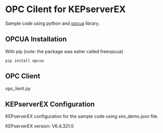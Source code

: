 # OPC Cilent for KEPserverEX  
Sample code using python and [opcua](https://github.com/FreeOpcUa/python-opcua) library.

## OPCUA Installation

With pip (note: the package was ealier called freeopcua)

    pip install opcua

## OPC Client

opc_lient.py

## KEPserverEX Configuration

KEPserverEX configuration for the sample code using sim_demo.json file.

KEPserverEX version: V6.4.321.0
